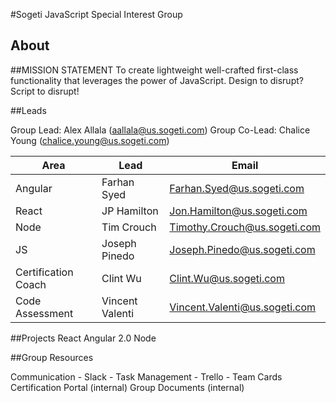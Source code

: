 #Sogeti JavaScript Special Interest Group
## About

##MISSION STATEMENT
To create lightweight well-crafted first-class functionality that leverages the power of JavaScript. 
Design to disrupt? Script to disrupt!

##Leads

Group Lead: Alex Allala (aallala@us.sogeti.com)
Group Co-Lead: Chalice Young (chalice.young@us.sogeti.com)

| Area |	Lead	| Email |
|-------|-------|-------|
| Angular |	Farhan Syed	| Farhan.Syed@us.sogeti.com |
| React |	JP Hamilton	| Jon.Hamilton@us.sogeti.com |
| Node |	Tim Crouch	| Timothy.Crouch@us.sogeti.com |
| JS |	Joseph Pinedo	| Joseph.Pinedo@us.sogeti.com |
| Certification Coach |	Clint Wu	| Clint.Wu@us.sogeti.com |
| Code Assessment |	Vincent Valenti	| Vincent.Valenti@us.sogeti.com |

##Projects
React
Angular 2.0
Node

##Group Resources

Communication - Slack - 
Task Management - Trello -  Team Cards
Certification Portal (internal)
Group Documents (internal)

